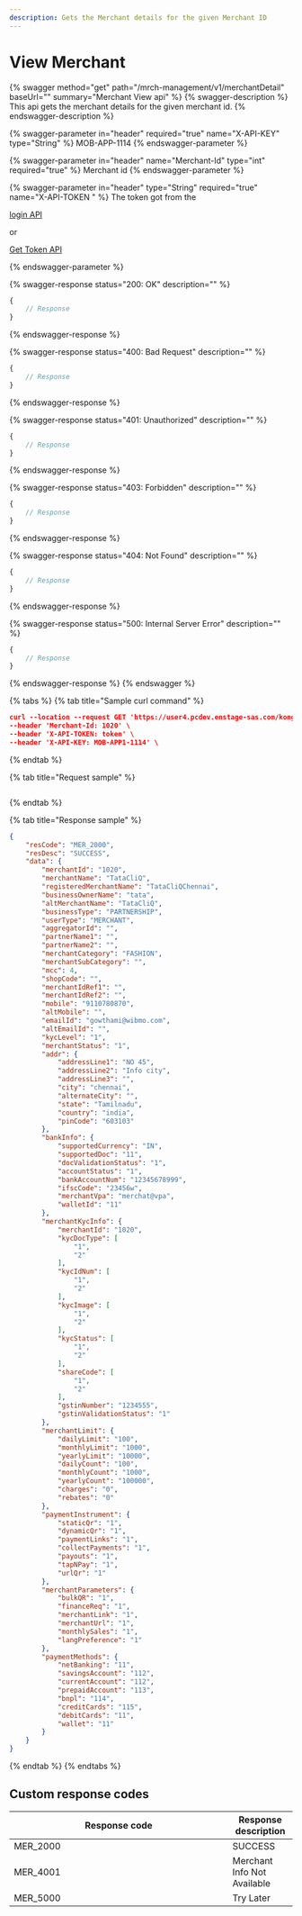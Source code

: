 ```yaml
---
description: Gets the Merchant details for the given Merchant ID
---
```


# View Merchant

{% swagger method="get" path="/mrch-management/v1/merchantDetail" baseUrl="<domain>" summary="Merchant View api" %}
{% swagger-description %}
This api gets the merchant details for the given merchant id.
{% endswagger-description %}

{% swagger-parameter in="header" required="true" name="X-API-KEY" type="String" %}
MOB-APP-1114
{% endswagger-parameter %}

{% swagger-parameter in="header" name="Merchant-Id" type="int" required="true" %}
Merchant id 
{% endswagger-parameter %}

{% swagger-parameter in="header" type="String" required="true" name="X-API-TOKEN " %}
The token got from the 

[login API](../../../wallet/wallet-issuance/wallet-creation/api-specification/version-1/customer-on-boarding/api-specification/authentication-and-authorization/login-api.md)

 or 

[Get Token API](../../../wallet/wallet-issuance/wallet-creation/api-specification/version-1/customer-on-boarding/common-apis/get-app-token-api.md)


{% endswagger-parameter %}

{% swagger-response status="200: OK" description="" %}
```javascript
{
    // Response
}
```
{% endswagger-response %}

{% swagger-response status="400: Bad Request" description="" %}
```javascript
{
    // Response
}
```
{% endswagger-response %}

{% swagger-response status="401: Unauthorized" description="" %}
```javascript
{
    // Response
}
```
{% endswagger-response %}

{% swagger-response status="403: Forbidden" description="" %}
```javascript
{
    // Response
}
```
{% endswagger-response %}

{% swagger-response status="404: Not Found" description="" %}
```javascript
{
    // Response
}
```
{% endswagger-response %}

{% swagger-response status="500: Internal Server Error" description="" %}
```javascript
{
    // Response
}
```
{% endswagger-response %}
{% endswagger %}

{% tabs %}
{% tab title="Sample curl command" %}
```json
curl --location --request GET 'https://user4.pcdev.enstage-sas.com/kong/mrch-management/v1/merchantDetail' \
--header 'Merchant-Id: 1020' \
--header 'X-API-TOKEN: token' \
--header 'X-API-KEY: MOB-APP1-1114' \

```
{% endtab %}

{% tab title="Request sample" %}
```json
```
{% endtab %}

{% tab title="Response sample" %}
```json
{
    "resCode": "MER_2000",
    "resDesc": "SUCCESS",
    "data": {
        "merchantId": "1020",
        "merchantName": "TataCliQ",
        "registeredMerchantName": "TataCliQChennai",
        "businessOwnerName": "tata",
        "altMerchantName": "TataCliQ",
        "businessType": "PARTNERSHIP",
        "userType": "MERCHANT",
        "aggregatorId": "",
        "partnerName1": "",
        "partnerName2": "",
        "merchantCategory": "FASHION",
        "merchantSubCategory": "",
        "mcc": 4,
        "shopCode": "",
        "merchantIdRef1": "",
        "merchantIdRef2": "",
        "mobile": "9110780870",
        "altMobile": "",
        "emailId": "gowthami@wibmo.com",
        "altEmailId": "",
        "kycLevel": "1",
        "merchantStatus": "1",
        "addr": {
            "addressLine1": "NO 45",
            "addressLine2": "Info city",
            "addressLine3": "",
            "city": "chennai",
            "alternateCity": "",
            "state": "Tamilnadu",
            "country": "india",
            "pinCode": "603103"
        },
        "bankInfo": {
            "supportedCurrency": "IN",
            "supportedDoc": "11",
            "docValidationStatus": "1",
            "accountStatus": "1",
            "bankAccountNum": "12345678999",
            "ifscCode": "23456w",
            "merchantVpa": "merchat@vpa",
            "walletId": "11"
        },
        "merchantKycInfo": {
            "merchantId": "1020",
            "kycDocType": [
                "1",
                "2"
            ],
            "kycIdNum": [
                "1",
                "2"
            ],
            "kycImage": [
                "1",
                "2"
            ],
            "kycStatus": [
                "1",
                "2"
            ],
            "shareCode": [
                "1",
                "2"
            ],
            "gstinNumber": "1234555",
            "gstinValidationStatus": "1"
        },
        "merchantLimit": {
            "dailyLimit": "100",
            "monthlyLimit": "1000",
            "yearlyLimit": "10000",
            "dailyCount": "100",
            "monthlyCount": "1000",
            "yearlyCount": "100000",
            "charges": "0",
            "rebates": "0"
        },
        "paymentInstrument": {
            "staticQr": "1",
            "dynamicQr": "1",
            "paymentLinks": "1",
            "collectPayments": "1",
            "payouts": "1",
            "tapNPay": "1",
            "urlQr": "1"
        },
        "merchantParameters": {
            "bulkQR": "1",
            "financeReq": "1",
            "merchantLink": "1",
            "merchantUrl": "1",
            "monthlySales": "1",
            "langPreference": "1"
        },
        "paymentMethods": {
            "netBanking": "11",
            "savingsAccount": "112",
            "currentAccount": "112",
            "prepaidAccount": "113",
            "bnpl": "114",
            "creditCards": "115",
            "debitCards": "11",
            "wallet": "11"
        }
    }
}

```
{% endtab %}
{% endtabs %}

## Custom response codes

<table><thead><tr><th width="373">Response code</th><th>Response description</th></tr></thead><tbody><tr><td>MER_2000</td><td>SUCCESS</td></tr><tr><td>MER_4001</td><td>Merchant Info Not Available</td></tr><tr><td>MER_5000</td><td>Try Later</td></tr></tbody></table>

## &#x20;
